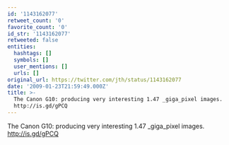 ```yaml
---
id: '1143162077'
retweet_count: '0'
favorite_count: '0'
id_str: '1143162077'
retweeted: false
entities:
  hashtags: []
  symbols: []
  user_mentions: []
  urls: []
original_url: https://twitter.com/jth/status/1143162077
date: '2009-01-23T21:59:49.000Z'
title: >-
  The Canon G10: producing very interesting 1.47 _giga_pixel images.
  http://is.gd/gPCQ
---
```


The Canon G10: producing very interesting 1.47 _giga_pixel images. http://is.gd/gPCQ